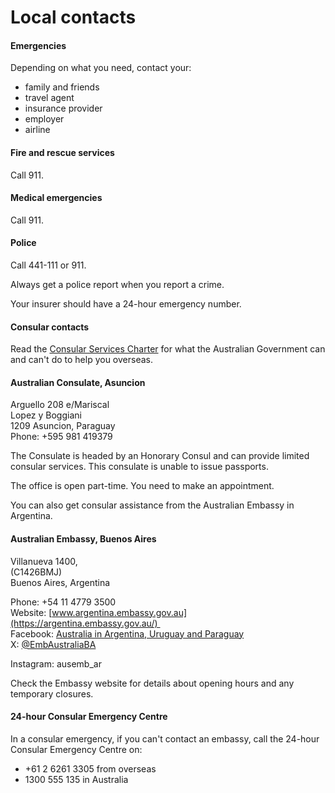 # Local contacts

#### Emergencies

Depending on what you need, contact your:

* family and friends
* travel agent
* insurance provider
* employer
* airline

#### Fire and rescue services

Call 911.

#### Medical emergencies

Call 911.

#### Police

Call 441-111 or 911.

Always get a police report when you report a crime.

Your insurer should have a 24-hour emergency number.

#### Consular contacts

Read the [Consular Services Charter](/consular-services/consular-services-charter "Consular Services Charter") for what the Australian Government can and can't do to help you overseas.

#### Australian Consulate, Asuncion

Arguello 208 e/Mariscal  
Lopez y Boggiani  
1209 Asuncion, Paraguay  
Phone: +595 981 419379

The Consulate is headed by an Honorary Consul and can provide limited consular services. This consulate is unable to issue passports.

The office is open part-time. You need to make an appointment.

You can also get consular assistance from the Australian Embassy in Argentina.

#### Australian Embassy, Buenos Aires

Villanueva 1400,  
(C1426BMJ)  
Buenos Aires, Argentina  
  
Phone: +54 11 4779 3500  
Website: [www.argentina.embassy.gov.au](https://argentina.embassy.gov.au/)   
Facebook: [Australia in Argentina, Uruguay and Paraguay](https://www.facebook.com/AustraliaEnArgentinaUruguayYParaguay)  
X: [@EmbAustraliaBA](https://x.com/embaustraliaba)

Instagram: ausemb\_ar

Check the Embassy website for details about opening hours and any temporary closures.

#### 24-hour Consular Emergency Centre

In a consular emergency, if you can't contact an embassy, call the 24-hour Consular Emergency Centre on:

* +61 2 6261 3305 from overseas
* 1300 555 135 in Australia